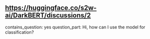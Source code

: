 ## https://huggingface.co/s2w-ai/DarkBERT/discussions/2

contains_question: yes
question_part: Hi, how can I use the model for classification?